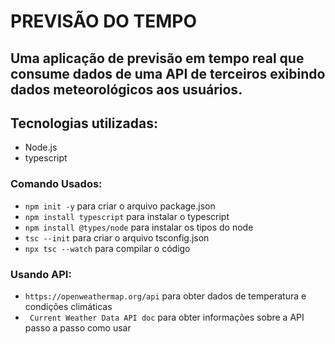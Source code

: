 # PREVISÃO DO TEMPO 

## Uma aplicação de previsão em tempo real que consume dados de uma API de terceiros exibindo dados meteorológicos aos usuários.

## Tecnologias utilizadas: 
- Node.js
- typescript


### Comando Usados:

- `npm init -y` para criar o arquivo package.json
- `npm install typescript` para instalar o typescript
- `npm install @types/node` para instalar os tipos do node
- `tsc --init` para criar o arquivo tsconfig.json
- `npx tsc --watch` para compilar o código

### Usando API:

- `https://openweathermap.org/api` para obter dados de temperatura e condições climáticas
- ` Current Weather Data API doc` para obter informações sobre a API passo a passo como usar



